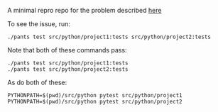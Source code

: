A minimal repro repo for the problem described
[here](https://github.com/pantsbuild/pants/issues/6526)


To see the issue, run:

```
./pants test src/python/project1:tests src/python/project2:tests
```

Note that both of these commands pass:

```
./pants test src/python/project1:tests
./pants test src/python/project2:tests 
```

As do both of these:

```
PYTHONPATH=$(pwd)/src/python pytest src/python/project1
PYTHONPATH=$(pwd)/src/python pytest src/python/project2
```